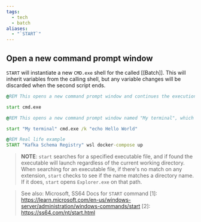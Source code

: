 ```yaml
---
tags:
  - tech
  - batch
aliases:
  - "`START`"
---
```

## Open a new command prompt window

`START` will instantiate a new `CMD.exe` shell for the called [[Batch]]. This will inherit variables from the calling shell, but any variable changes will be discarded when the second script ends.

```cmd
@REM This opens a new command prompt window and continues the execution of the batch file

start cmd.exe

@REM This opens a new command prompt window named "My terminal", which prints "Hello World" and remains open while the calling batch file has continued its execution

start "My terminal" cmd.exe /k "echo Hello World"

@REM Real life example
START "Kafka Schema Registry" wsl docker-compose up
```

> **NOTE**: `start` searches for a specified executable file, and if found the executable will launch regardless of the current working directory. When searching for an executable file, if there's no match on any extension, `start` checks to see if the name matches a directory name. If it does, `start` opens `Explorer.exe` on that path.

  
> See also: Microsoft, SS64 Docs for `START` command
[1]: https://learn.microsoft.com/en-us/windows-server/administration/windows-commands/start
[2]: https://ss64.com/nt/start.html